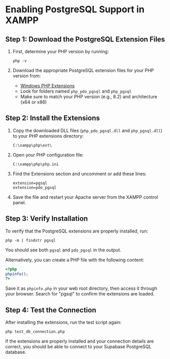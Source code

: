 # Enabling PostgreSQL Support in XAMPP

## Step 1: Download the PostgreSQL Extension Files

1. First, determine your PHP version by running:
   ```
   php -v
   ```

2. Download the appropriate PostgreSQL extension files for your PHP version from:
   - [Windows PHP Extensions](https://windows.php.net/downloads/pecl/releases/)
   - Look for folders named `php_pdo_pgsql` and `php_pgsql`
   - Make sure to match your PHP version (e.g., 8.2) and architecture (x64 or x86)

## Step 2: Install the Extensions

1. Copy the downloaded DLL files (`php_pdo_pgsql.dll` and `php_pgsql.dll`) to your PHP extensions directory:
   ```
   C:\xampp\php\ext\
   ```

2. Open your PHP configuration file:
   ```
   C:\xampp\php\php.ini
   ```

3. Find the Extensions section and uncomment or add these lines:
   ```
   extension=pgsql
   extension=pdo_pgsql
   ```

4. Save the file and restart your Apache server from the XAMPP control panel.

## Step 3: Verify Installation

To verify that the PostgreSQL extensions are properly installed, run:

```
php -m | findstr pgsql
```

You should see both `pgsql` and `pdo_pgsql` in the output.

Alternatively, you can create a PHP file with the following content:

```php
<?php
phpinfo();
?>
```

Save it as `phpinfo.php` in your web root directory, then access it through your browser. Search for "pgsql" to confirm the extensions are loaded.

## Step 4: Test the Connection

After installing the extensions, run the test script again:

```
php test_db_connection.php
```

If the extensions are properly installed and your connection details are correct, you should be able to connect to your Supabase PostgreSQL database.